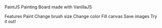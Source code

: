 PaintJS
Painting Board made with VanillaJS

Features
Paint
Change brush size
Change color
Fill canvas
Save images
Try it out!
